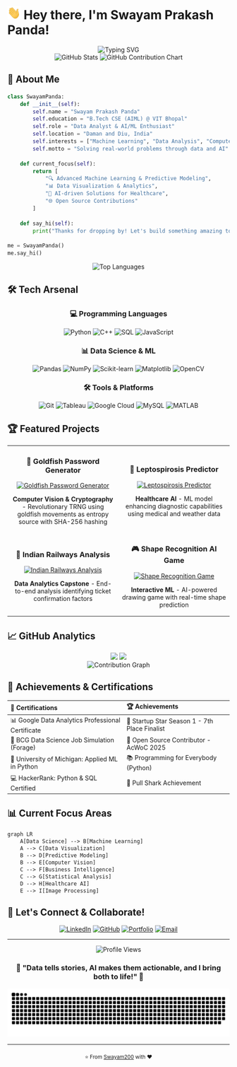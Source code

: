 # <img src="https://raw.githubusercontent.com/ABSphreak/ABSphreak/master/gifs/Hi.gif" width="30px" height="30px"> Hey there, I'm Swayam Prakash Panda!

<div align="center">
  <img src="https://readme-typing-svg.herokuapp.com?font=Fira+Code&size=22&duration=3000&pause=1000&color=36BCF7&center=true&vCenter=true&width=600&lines=Data+Analyst+%7C+AI%2FML+Enthusiast;B.Tech+CSE+(AIML)+Student;Google+Certified+Data+Analyst;Building+Tomorrow's+Solutions+Today!" alt="Typing SVG" />
</div>

<div align="center">
  <img src="https://github-readme-stats.vercel.app/api?username=Swayam200&theme=radical&hide_border=true&include_all_commits=true&count_private=false&show_icons=true" alt="GitHub Stats" />
  <img src="https://ghchart.rshah.org/36BCF7/Swayam200" alt="GitHub Contribution Chart" />
</div>

## 🚀 About Me

```python
class SwayamPanda:
    def __init__(self):
        self.name = "Swayam Prakash Panda"
        self.education = "B.Tech CSE (AIML) @ VIT Bhopal"
        self.role = "Data Analyst & AI/ML Enthusiast"
        self.location = "Daman and Diu, India"
        self.interests = ["Machine Learning", "Data Analysis", "Computer Vision", "Cryptography"]
        self.motto = "Solving real-world problems through data and AI"
    
    def current_focus(self):
        return [
            "🔍 Advanced Machine Learning & Predictive Modeling",
            "📊 Data Visualization & Analytics",
            "🤖 AI-driven Solutions for Healthcare",
            "🌐 Open Source Contributions"
        ]
    
    def say_hi(self):
        print("Thanks for dropping by! Let's build something amazing together 🚀")

me = SwayamPanda()
me.say_hi()
```

<div align="center">
  <img src="https://github-readme-stats.vercel.app/api/top-langs/?username=Swayam200&theme=radical&hide_border=true&include_all_commits=true&count_private=false&layout=compact" alt="Top Languages" />
</div>

## 🛠️ Tech Arsenal

<div align="center">

### 💻 Programming Languages
![Python](https://img.shields.io/badge/Python-3776AB?style=for-the-badge&logo=python&logoColor=white)
![C++](https://img.shields.io/badge/C++-00599C?style=for-the-badge&logo=cplusplus&logoColor=white)
![SQL](https://img.shields.io/badge/SQL-336791?style=for-the-badge&logo=postgresql&logoColor=white)
![JavaScript](https://img.shields.io/badge/JavaScript-F7DF1E?style=for-the-badge&logo=javascript&logoColor=black)

### 📊 Data Science & ML
![Pandas](https://img.shields.io/badge/Pandas-150458?style=for-the-badge&logo=pandas&logoColor=white)
![NumPy](https://img.shields.io/badge/NumPy-013243?style=for-the-badge&logo=numpy&logoColor=white)
![Scikit-learn](https://img.shields.io/badge/Scikit--learn-F7931E?style=for-the-badge&logo=scikit-learn&logoColor=white)
![Matplotlib](https://img.shields.io/badge/Matplotlib-11557c?style=for-the-badge&logo=python&logoColor=white)
![OpenCV](https://img.shields.io/badge/OpenCV-5C3EE8?style=for-the-badge&logo=opencv&logoColor=white)

### 🛠️ Tools & Platforms
![Git](https://img.shields.io/badge/Git-F05032?style=for-the-badge&logo=git&logoColor=white)
![Tableau](https://img.shields.io/badge/Tableau-E97627?style=for-the-badge&logo=tableau&logoColor=white)
![Google Cloud](https://img.shields.io/badge/Google%20Cloud-4285F4?style=for-the-badge&logo=google-cloud&logoColor=white)
![MySQL](https://img.shields.io/badge/MySQL-4479A1?style=for-the-badge&logo=mysql&logoColor=white)
![MATLAB](https://img.shields.io/badge/MATLAB-0076A8?style=for-the-badge&logo=mathworks&logoColor=white)

</div>

## 🏆 Featured Projects

<div align="center">
  <table>
    <tr>
      <td width="50%">
        <h3 align="center">🐠 Goldfish Password Generator</h3>
        <div align="center">
          <a href="https://github.com/swayam200/goldfish_password_generator" target="_blank">
            <img src="https://github-readme-stats.vercel.app/api/pin/?username=swayam200&repo=goldfish_password_generator&theme=radical" alt="Goldfish Password Generator" />
          </a>
          <p><strong>Computer Vision & Cryptography</strong> - Revolutionary TRNG using goldfish movements as entropy source with SHA-256 hashing</p>
        </div>
      </td>
      <td width="50%">
        <h3 align="center">🦠 Leptospirosis Predictor</h3>
        <div align="center">
          <a href="https://github.com/swayam200/Leptospirosis-Predictor" target="_blank">
            <img src="https://github-readme-stats.vercel.app/api/pin/?username=swayam200&repo=Leptospirosis-Predictor&theme=radical" alt="Leptospirosis Predictor" />
          </a>
          <p><strong>Healthcare AI</strong> - ML model enhancing diagnostic capabilities using medical and weather data</p>
        </div>
      </td>
    </tr>
    <tr>
      <td width="50%">
        <h3 align="center">🚂 Indian Railways Analysis</h3>
        <div align="center">
          <a href="https://github.com/swayam200/Indian-Railways-Analysis" target="_blank">
            <img src="https://github-readme-stats.vercel.app/api/pin/?username=swayam200&repo=Indian-Railways-Analysis&theme=radical" alt="Indian Railways Analysis" />
          </a>
          <p><strong>Data Analytics Capstone</strong> - End-to-end analysis identifying ticket confirmation factors</p>
        </div>
      </td>
      <td width="50%">
        <h3 align="center">🎮 Shape Recognition AI Game</h3>
        <div align="center">
          <a href="https://github.com/swayam200/Shape_Recog_Game" target="_blank">
            <img src="https://github-readme-stats.vercel.app/api/pin/?username=swayam200&repo=Shape_Recog_Game&theme=radical" alt="Shape Recognition Game" />
          </a>
          <p><strong>Interactive ML</strong> - AI-powered drawing game with real-time shape prediction</p>
        </div>
      </td>
    </tr>
  </table>
</div>

## 📈 GitHub Analytics

<div align="center">
  <img height="180em" src="https://github-readme-stats.vercel.app/api?username=Swayam200&show_icons=true&theme=radical&include_all_commits=true&count_private=false"/>
  <img height="180em" src="https://github-readme-stats.vercel.app/api/top-langs/?username=Swayam200&layout=compact&langs_count=8&theme=radical"/>
</div>

<div align="center">
  <img src="https://github-readme-activity-graph.vercel.app/graph?username=Swayam200&theme=radical&hide_border=true" alt="Contribution Graph" />
</div>

## 🏅 Achievements & Certifications

<div align="center">

| 🎯 **Certifications** | 🏆 **Achievements** |
|:---|:---|
| 📊 Google Data Analytics Professional Certificate | 🚀 Startup Star Season 1 - 7th Place Finalist |
| 🔬 BCG Data Science Job Simulation (Forage) | 🌟 Open Source Contributor - AcWoC 2025 |
| 🐍 University of Michigan: Applied ML in Python | 📚 Programming for Everybody (Python) |
| 💻 HackerRank: Python & SQL Certified | 🎯 Pull Shark Achievement |

</div>

## 📊 Current Focus Areas

```mermaid
graph LR
    A[Data Science] --> B[Machine Learning]
    A --> C[Data Visualization]
    B --> D[Predictive Modeling]
    B --> E[Computer Vision]
    C --> F[Business Intelligence]
    C --> G[Statistical Analysis]
    D --> H[Healthcare AI]
    E --> I[Image Processing]
```

## 🤝 Let's Connect & Collaborate!

<div align="center">
  
[![LinkedIn](https://img.shields.io/badge/LinkedIn-0077B5?style=for-the-badge&logo=linkedin&logoColor=white)](https://linkedin.com/in/swayam200)
[![GitHub](https://img.shields.io/badge/GitHub-100000?style=for-the-badge&logo=github&logoColor=white)](https://github.com/swayam200)
[![Portfolio](https://img.shields.io/badge/Portfolio-FF5722?style=for-the-badge&logo=google-chrome&logoColor=white)](https://swayam200.github.io)
[![Email](https://img.shields.io/badge/Email-D14836?style=for-the-badge&logo=gmail&logoColor=white)](mailto:swayam.panda200@gmail.com)

</div>

---

<div align="center">
  <img src="https://komarev.com/ghpvc/?username=Swayam200&color=blueviolet&style=for-the-badge" alt="Profile Views" />
  
  <h3>💫 "Data tells stories, AI makes them actionable, and I bring both to life!" 💫</h3>
  
  <img src="https://raw.githubusercontent.com/platane/snk/output/github-contribution-grid-snake-dark.svg" alt="Snake Animation" />
</div>

---

<div align="center">
  <sub>⭐ From <a href="https://github.com/swayam200">Swayam200</a> with ❤️</sub>
</div>
